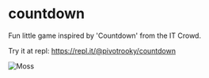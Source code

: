 # countdown

Fun little game inspired by 'Countdown' from the IT Crowd.

Try it at repl: https://repl.it/@pivotrooky/countdown

![Moss](https://i.kym-cdn.com/entries/icons/facebook/000/019/673/tnet.jpg)
